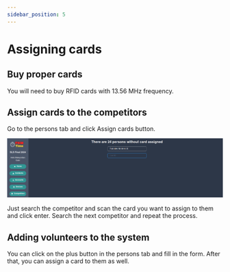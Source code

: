```yaml
---
sidebar_position: 5
---
```


# Assigning cards

## Buy proper cards

You will need to buy RFID cards with 13.56 MHz frequency.

## Assign cards to the competitors

Go to the persons tab and click Assign cards button. 

![img.png](../assets/assigning-cards.png)

Just search the competitor and scan the card you want to assign to them and click enter. Search the next competitor and repeat the process.

## Adding volunteers to the system

You can click on the plus button in the persons tab and fill in the form. After that, you can assign a card to them as well.